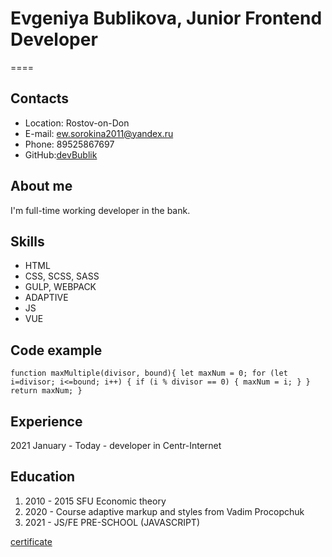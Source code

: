 # Evgeniya Bublikova, Junior Frontend Developer

====

## Contacts

- Location: Rostov-on-Don
- E-mail: ew.sorokina2011@yandex.ru
- Phone: 89525867697
- GitHub:[devBublik](https://github.com/devBublik)

## About me

I'm full-time working developer in the bank.

## Skills

- HTML
- CSS, SCSS, SASS
- GULP, WEBPACK
- ADAPTIVE
- JS
- VUE

## Code example

`function maxMultiple(divisor, bound){ let maxNum = 0; for (let i=divisor; i<=bound; i++) { if (i % divisor == 0) { maxNum = i; } } return maxNum; }`

## Experience

2021 January - Today - developer in Centr-Internet

## Education

1. 2010 - 2015 SFU Economic theory
2. 2020 - Course adaptive markup and styles from Vadim Procopchuk
3. 2021 - JS/FE PRE-SCHOOL (JAVASCRIPT)

[certificate](https://app.rs.school/certificate/zim4adi0)
